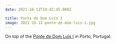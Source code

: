 ```yaml
---
date: 2021-10-12T19:42:45.000Z

title: Ponte de Dom Luís I
image: 2021-10-12-ponte-de-dom-luis-i.jpg
---
```


On top of the [Ponte de Dom Luís I](https://en.wikipedia.org/wiki/Dom_Lu%C3%ADs_I_Bridge) in Porto, Portugal.
